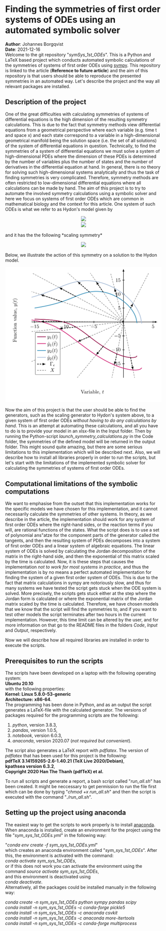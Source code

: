 # Finding the symmetries of first order systems of ODEs using an automated symbolic solver
**Author**: Johannes Borgqvist<br>
**Date**: 2021-12-16<br>
Welcome to the git repository "*symSys_1st_ODEs*". This is a Python and LaTeX based project which conducts automated symbolic calculations of the symmetries of systems of first order ODEs using [sympy](https://www.sympy.org/en/index.html). This repository is linked to the article (**Reference to future article**) and the aim of this repository is that users should be able to reproduce the presented symmetries in an automated way. Let's describe the project and the way all relevant packages are installed. 

## Description of the project
One of the great difficulties with calculating symmetries of systems of differential equations is the high dimension of the resulting symmetry calculations. This is due to the fact that symmetry methods view differential equations from a geometrical perspective where each variable (e.g. time t and space x) and each state correspond to a variable in a high-dimensional geometrical manifold being the solution space (i.e. the set of all solutions) of the system of differential equations in question. Technically, to find the symmetries of a system of differential equations we must solve a system of high-dimensional PDEs where the dimension of these PDEs is determined by the number of variables plus the number of states and the number of derivatives in the differential equation at hand. In general, there is no theory for solving such high-dimensional systems analytically and thus the task of finding symmetries is very complicated. Therefore, symmetry methods are often restricted to low-dimensional differential equations where all calculations can be made by hand. The aim of this project is to try to automate the involved symmetry calculations using a symbolic solver and here we focus on systems of first order ODEs which are common in mathematical biology and the context for this article. One system of such ODEs is what we refer to as Hydon's model given by

<p align="center">
<img src="https://render.githubusercontent.com/render/math?math=\dfrac{\mathrm{d}y_1}{\mathrm{d}t} = \frac{ty_{1} %2B y_{2}^{2}}{y_{1}y_{2}-t^{2}}"><br>
<img src="https://render.githubusercontent.com/render/math?math=\dfrac{\mathrm{d}y_2}{\mathrm{d}t} = \frac{ty_{2} %2B y_{1}^{2}}{y_{1}y_{2}-t^{2}}"><br>
</p>
and it has the the following *scaling symmetry* <br>

<p align="center">
<img src="https://render.githubusercontent.com/render/math?math=X=t\partial t %2B y_1\partial y_1 %2B y_2\partial y_2."><br>
</p>
Below, we illustrate the action of this symmetry on a solution to the Hydon model. 

![Hydons_ODEs](ODE_sys.jpg)

Now the aim of this project is that the user should be able to find the generators, such as the scaling generator to Hydon's system above, to a given system of first order ODEs *without having to do any calculations by hand*. This is an attempt at automating these calculations, and all you have to do is to provide your model in an xlsx-file in the Input folder. Then by running the Python-script *launch\_symmetry\_calculations.py* in the Code folder, the symmetries of the defined model will be returned in the output folder. This might sound quite amazing, but there are some serious limitations to this implementation which will be described next. Also, we will describe how to install all libraries properly in order to run the scripts, but let's start with the limitations of the implemented symbolic solver for calculating the symmetries of systems of first order ODEs. 





## Computational limitations of the symbolic computations
We want to emphasise from the outset that this implementation works for the specific models we have chosen for this implementation, and it cannot necessarily calculate the symmetries of other systems. In theory, as we describe in the article, the implementation should work for any system of first order ODEs where the right-hand sides, or the reaction terms if you will, are rational functions of the states. What the script does is to use a set of polynomial ans\"atze for the component parts of the generator called the tangents, and then the resulting system of PDEs decomposes into a system of first order ODEs and a linear system of algebraic equations. The linear system of ODEs is solved by calculating the Jordan decomposition of the matrix in the right-hand side, and then the exponential of this matrix scaled by the time is calculated. Now, it is these steps that causes the implementation *not to work for most systems in practice*, and thus the implementation is by no means a perfect automated implementation for finding the system of a given first order system of ODEs. This is due to the fact that matrix calculations in sympy are notoriously slow, and thus for many systems we have tested the script gets stuck when the ODE system is solved. More precisely, the scripts gets stuck either at the step where the Jordan form is calculated or where the exponential matrix of the Jordan matrix scaled by the time is calculated. Therefore, we have chosen models that we know that the script will find the symmetries to, and if you want to test other models the script terminates after two hours in the current implementation. However, this time limit can be altered by the user, and for more information on that go to the README files in the folders *Code*, *Input* and *Output*, respectively. 

Now we will describe how all required libraries are installed in order to execute the scripts.


## Prerequisites to run the scripts
The scripts have been developed on a laptop with the following operating system:<br>
**Ubuntu 20.10**<br>
with the following properties:<br>
**Kernel: Linux 5.8.0-53-generic**<br>
**Architecture: x86-64**.<br>
The programming has been done in Python, and as an output the script generates a LaTeX-file with the calculated generator. The versions of packages required for the programming scripts are the following:<br>
1. *python*, version 3.8.3,
2. *pandas*, version 1.0.5,
3. *notebook*, version 6.0.3,
4. *anaconda*, version 2020.07 (*not required but convenient*). <br>

The script also generates a LaTeX report with *pdflatex*. The version of *pdflatex* that has been used for this project is the following:<br>
**pdfTeX 3.14159265-2.6-1.40.21 (TeX Live 2020/Debian)**,<br>
**kpathsea version 6.3.2**,<br>
**Copyright 2020 Han The Thanh (pdfTeX) et al.**<br>

To run all scripts and generate a report, a bash script called "*run\_all.sh*" has been created. It might be neccessary to get permission to run the file first which can be done by typing "*chmod +x run\_all.sh*" and then the script is executed with the command "*./run\_all.sh*".

## Setting up the project using anaconda
The easiest way to get the scripts to work properly is to install [anaconda](https://docs.anaconda.com/anaconda/install/). When anaconda is installed, create an environment for the project using the file "*sym\_sys\_1st\_ODEs.yml*" in the following way:<br>

"*conda env create -f sym\_sys\_1st\_ODEs.yml*"<br>
which creates an anaconda environment called "*sym\_sys\_1st\_ODEs*". After this, the environment is activated with the command:<br>
*conda activate sym\_sys\_1st\_ODEs*,<br>
or if this does not work you can activate the environment using the command 
*source activate sym\_sys\_1st\_ODEs*,<br>
and this environment is deactivated using<br>
*conda deactivate*.<br> 
Alternatively, all the packages could be installed manually in the following way:<br>

*conda create -n *sym\_sys\_1st\_ODEs* python sympy pandas scipy*<br>
*conda install -n *sym\_sys\_1st\_ODEs* -c conda-forge pickle5*<br>
*conda install -n *sym\_sys\_1st\_ODEs* -c anaconda csvkit*<br>
*conda install -n *sym\_sys\_1st\_ODEs* -c anaconda more-itertools*<br>
*conda install -n *sym\_sys\_1st\_ODEs* -c conda-forge multiprocess*<br>

